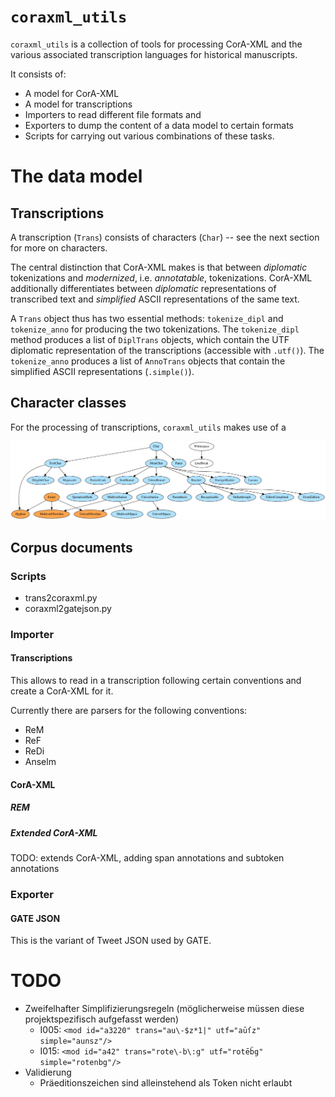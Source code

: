 
# `coraxml_utils`

`coraxml_utils` is a collection of tools for processing CorA-XML and the various associated transcription languages for historical manuscripts.

It consists of:

- A model for CorA-XML
- A model for transcriptions
- Importers to read different file formats and 
- Exporters to dump the content of a data model to certain formats 
- Scripts for carrying out various combinations of these tasks.


# The data model

## Transcriptions

A transcription (`Trans`) consists of characters (`Char`) -- see the next section for more on characters. 

The central distinction that CorA-XML makes is that between *diplomatic* tokenizations and *modernized*, i.e. *annotatable*, tokenizations. CorA-XML additionally differentiates between *diplomatic* representations of transcribed text and *simplified* ASCII representations of the same text.

A `Trans` object thus has two essential methods: `tokenize_dipl` and `tokenize_anno` for producing the two tokenizations. The `tokenize_dipl` method produces a list of `DiplTrans` objects, which contain the UTF diplomatic representation of the transcriptions (accessible with `.utf()`). The `tokenize_anno` produces a list of `AnnoTrans` objects that contain the simplified ASCII representations (`.simple()`).


## Character classes

For the processing of transcriptions, `coraxml_utils` makes use of a 

![character model overview](charclasses.png)


## Corpus documents





### Scripts

- trans2coraxml.py
- coraxml2gatejson.py

### Importer

#### Transcriptions

This allows to read in a transcription following certain conventions and create a
CorA-XML for it.

Currently there are parsers for the following conventions:

- ReM
- ReF
- ReDi
- Anselm

#### CorA-XML

##### REM
##### Extended CorA-XML

TODO:
extends CorA-XML, adding span annotations and subtoken annotations


### Exporter

#### GATE JSON

This is the variant of Tweet JSON used by GATE.


# TODO

* Zweifelhafter Simplifizierungsregeln (möglicherweise müssen diese projektspezifisch
aufgefasst werden)
	* I005: `<mod id="a3220" trans="au\-$z*1|" utf="aūſz" simple="aunsz"/>`
	* I015: `<mod id="a42" trans="rote\-b\:g" utf="rotēb̈g" simple="rotenbg"/>`
* Validierung
	* Präeditionszeichen sind alleinstehend als Token nicht erlaubt
